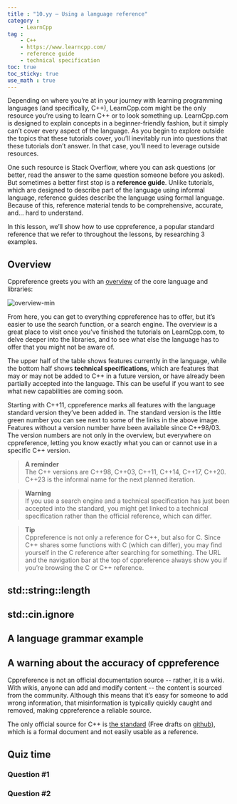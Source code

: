 ```yaml
---
title : "10.yy — Using a language reference"
category :
    - LearnCpp
tag : 
    - C++
    - https://www.learncpp.com/
    - reference guide
    - technical specification
toc: true  
toc_sticky: true 
use_math : true
---
```


Depending on where you’re at in your journey with learning programming languages (and specifically, C++), LearnCpp.com might be the only resource you’re using to learn C++ or to look something up. LearnCpp.com is designed to explain concepts in a beginner-friendly fashion, but it simply can’t cover every aspect of the language. As you begin to explore outside the topics that these tutorials cover, you’ll inevitably run into questions that these tutorials don’t answer. In that case, you’ll need to leverage outside resources.

One such resource is Stack Overflow, where you can ask questions (or better, read the answer to the same question someone before you asked). But sometimes a better first stop is a **reference guide**. Unlike tutorials, which are designed to describe part of the language using informal language, reference guides describe the language using formal language. Because of this, reference material tends to be comprehensive, accurate, and… hard to understand.

In this lesson, we’ll show how to use cppreference, a popular standard reference that we refer to throughout the lessons, by researching 3 examples.


## Overview

Cppreference greets you with an [overview](https://en.cppreference.com/w/cpp) of the core language and libraries:

![overview-min](https://www.learncpp.com/blog/wp-content/uploads/images/CppTutorial/cppreference/overview-min.png)

From here, you can get to everything cppreference has to offer, but it’s easier to use the search function, or a search engine. The overview is a great place to visit once you’ve finished the tutorials on LearnCpp.com, to delve deeper into the libraries, and to see what else the language has to offer that you might not be aware of.

The upper half of the table shows features currently in the language, while the bottom half shows **technical specifications**, which are features that may or may not be added to C++ in a future version, or have already been partially accepted into the language. This can be useful if you want to see what new capabilities are coming soon.

Starting with C++11, cppreference marks all features with the language standard version they’ve been added in. The standard version is the little green number you can see next to some of the links in the above image. Features without a version number have been available since C++98/03. The version numbers are not only in the overview, but everywhere on cppreference, letting you know exactly what you can or cannot use in a specific C++ version.


>**A reminder**  
The C++ versions are C++98, C++03, C++11, C++14, C++17, C++20. C++23 is the informal name for the next planned iteration.

>**Warning**  
If you use a search engine and a technical specification has just been accepted into the standard, you might get linked to a technical specification rather than the official reference, which can differ.

>**Tip**  
Cppreference is not only a reference for C++, but also for C. Since C++ shares some functions with C (which can differ), you may find yourself in the C reference after searching for something. The URL and the navigation bar at the top of cppreference always show you if you’re browsing the C or C++ reference.


## std::string::length


## std::cin.ignore


## A language grammar example


## A warning about the accuracy of cppreference

Cppreference is not an official documentation source -- rather, it is a wiki. With wikis, anyone can add and modify content -- the content is sourced from the community. Although this means that it’s easy for someone to add wrong information, that misinformation is typically quickly caught and removed, making cppreference a reliable source.

The only official source for C++ is [the standard](https://isocpp.org/std/the-standard) (Free drafts on [github](https://github.com/cplusplus/draft/tree/main/papers)), which is a formal document and not easily usable as a reference.


## Quiz time


### Question #1


### Question #2



